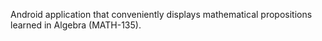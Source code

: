 Android application that conveniently displays mathematical propositions learned
in Algebra (MATH-135).
